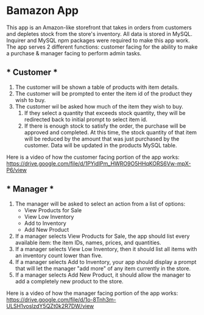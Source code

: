 # **Bamazon App**

This app is an Amazon-like storefront that takes in orders from customers and depletes stock from the store's inventory. All data is stored in MySQL. Inquirer and MySQL npm packages were required to make this app work. The app serves 2 different functions: customer facing for the ability to make a purchase & manager facing to perform admin tasks.

## * Customer *
1. The customer will be shown a table of products with item details. 
1. The customer will be prompted to enter the item id of the product they wish to buy. 
1. The customer wil be asked how much of the item they wish to buy. 
    1. If they select a quantity that exceeds stock quantity, they will be redirected back to initial prompt to select item id. 
    1. If there is enough stock to satisfy the order, the purchase will be approved and completed. At this time, the stock quantity of that item will be reduced by the amount that was just purchased by the customer. Data will be updated in the products MySQL table. 

Here is a video of how the customer facing portion of the app works: https://drive.google.com/file/d/1PYidlPm_HWRO9O5HHqKORS6Vw-mpX-P6/view

## * Manager *

1. The manager will be asked to select an action from a list of options:
    * View Products for Sale
    * View Low Inventory
    * Add to Inventory
    * Add New Product
1. If a manager selects View Products for Sale, the app should list every available item: the item IDs, names, prices, and quantities.
1. If a manager selects View Low Inventory, then it should list all items with an inventory count lower than five.
1. If a manager selects Add to Inventory, your app should display a prompt that will let the manager "add more" of any item currently in the store.
1. If a manager selects Add New Product, it should allow the manager to add a completely new product to the store.

Here is a video of how the manager facing portion of the app works: https://drive.google.com/file/d/1o-8Tnh3m-ULSH1voslzdY5QZt0k2R7DW/view